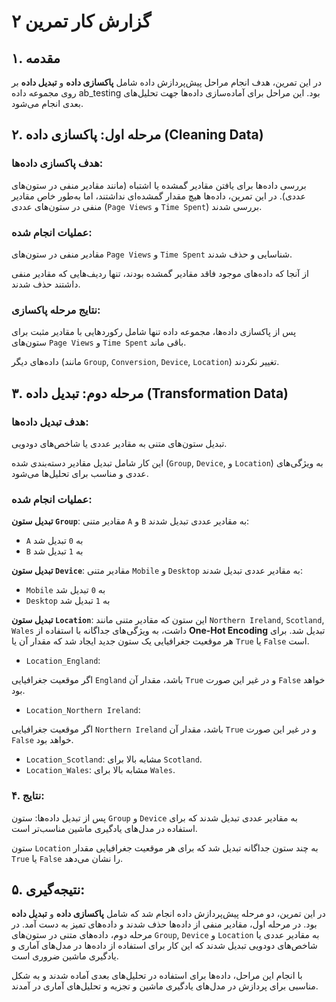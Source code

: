 # گزارش کار تمرین ۲

## ۱. مقدمه

در این تمرین، هدف انجام مراحل پیش‌پردازش داده شامل **پاکسازی داده** و **تبدیل داده** بر روی مجموعه داده ab_testing بود. این مراحل برای آماده‌سازی داده‌ها جهت تحلیل‌های بعدی انجام می‌شود.

## ۲. مرحله اول: پاکسازی داده (Cleaning Data)

### هدف پاکسازی داده‌ها:

بررسی داده‌ها برای یافتن مقادیر گمشده یا اشتباه (مانند مقادیر منفی در ستون‌های عددی).
در این تمرین، داده‌ها هیچ مقدار گمشده‌ای نداشتند، اما به‌طور خاص مقادیر منفی در ستون‌های عددی (`Page Views` و `Time Spent`) بررسی شدند.

### عملیات انجام شده:

مقادیر منفی در ستون‌های `Page Views` و `Time Spent` شناسایی و حذف شدند.

از آنجا که داده‌های موجود فاقد مقادیر گمشده بودند، تنها ردیف‌هایی که مقادیر منفی داشتند حذف شدند.

### نتایج مرحله پاکسازی:

پس از پاکسازی داده‌ها، مجموعه داده تنها شامل رکوردهایی با مقادیر مثبت برای ستون‌های `Page Views` و `Time Spent` باقی ماند.

داده‌های دیگر (مانند `Group`, `Conversion`, `Device`, `Location`) تغییر نکردند.

## ۳. مرحله دوم: تبدیل داده (Transformation Data)

### هدف تبدیل داده‌ها:

تبدیل ستون‌های متنی به مقادیر عددی یا شاخص‌های دودویی.

این کار شامل تبدیل مقادیر دسته‌بندی شده (`Group`, `Device`, و `Location`) به ویژگی‌های عددی و مناسب برای تحلیل‌ها می‌شود.

### عملیات انجام شده:

**تبدیل ستون `Group`**: مقادیر متنی `A` و `B` به مقادیر عددی تبدیل شدند:

- `A` به `0` تبدیل شد
- `B` به `1` تبدیل شد

**تبدیل ستون `Device`**: مقادیر متنی `Mobile` و `Desktop` به مقادیر عددی تبدیل شدند:

- `Mobile` به `0` تبدیل شد
- `Desktop` به `1` تبدیل شد

**تبدیل ستون `Location`**: این ستون که مقادیر متنی مانند `Northern Ireland`, `Scotland`, `Wales` داشت، به ویژگی‌های جداگانه با استفاده از **One-Hot Encoding** تبدیل شد. برای هر موقعیت جغرافیایی یک ستون جدید ایجاد شد که مقدار آن یا `True` یا `False` است.

- `Location_England`:

اگر موقعیت جغرافیایی `England` باشد، مقدار آن `True` و در غیر این صورت `False` خواهد بود.

- `Location_Northern Ireland`:

اگر موقعیت جغرافیایی `Northern Ireland` باشد، مقدار آن `True` و در غیر این صورت `False` خواهد بود.

- `Location_Scotland`: مشابه بالا برای `Scotland`.
- `Location_Wales`: مشابه بالا برای `Wales`.

### ۴. نتایج:

پس از تبدیل داده‌ها:
ستون `Group` و `Device` به مقادیر عددی تبدیل شدند که برای استفاده در مدل‌های یادگیری ماشین مناسب‌تر است.

ستون `Location` به چند ستون جداگانه تبدیل شد که برای هر موقعیت جغرافیایی مقدار `True` یا `False` را نشان می‌دهد.

## ۵. نتیجه‌گیری:

در این تمرین، دو مرحله پیش‌پردازش داده انجام شد که شامل **پاکسازی داده** و **تبدیل داده** بود.
در مرحله اول، مقادیر منفی از داده‌ها حذف شدند و داده‌های تمیز به دست آمد.
در مرحله دوم، داده‌های متنی در ستون‌های `Group`, `Device` و `Location` به مقادیر عددی یا شاخص‌های دودویی تبدیل شدند که این کار برای استفاده از داده‌ها در مدل‌های آماری و یادگیری ماشین ضروری است.

با انجام این مراحل، داده‌ها برای استفاده در تحلیل‌های بعدی آماده شدند و به شکل مناسبی برای پردازش در مدل‌های یادگیری ماشین و تجزیه و تحلیل‌های آماری در آمدند.
